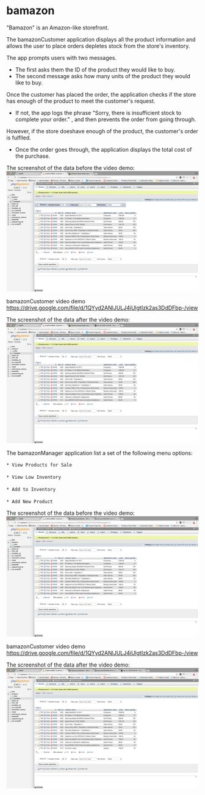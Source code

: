 # bamazon


"Bamazon" is an Amazon-like storefront. 

The bamazonCustomer application displays all the product information and allows the user to place orders depletes stock from the store's inventory.

The app prompts users with two messages.

   * The first asks them the ID of the product they would like to buy.
   * The second message asks how many units of the product they would like to buy.

Once the customer has placed the order, the application checks if the store has enough of the product to meet the customer's request.

   * If not, the app logs the phrase "Sorry, there is insufficient stock to complete your order." , and then prevents the order from going through.

However, if the store doeshave enough of the product, the customer's order is fulflled.
   * Once the order goes through, the application displays the total cost of the purchase.


The screenshot of the data before the video demo:
![Pre Testing](https://github.com/joe-christopher/bamazon/blob/master/images/Pre-Customer%20Testing.png)


bamazonCustomer video demo
https://drive.google.com/file/d/1QYyd2ANlJULJ4iUlgtIzk2as3DdDFbp-/view



The screenshot of the data after the video demo:
![Post Testing](https://github.com/joe-christopher/bamazon/blob/master/images/Post-Customer%20Testing.png)


The bamazonManager application list a set of the following menu options:

    * View Products for Sale
    
    * View Low Inventory
    
    * Add to Inventory
    
    * Add New Product

The screenshot of the data before the video demo:
![Pre Testing](https://github.com/joe-christopher/bamazon/blob/master/images/Pre-Manager%20Testing.png)


bamazonCustomer video demo
https://drive.google.com/file/d/1QYyd2ANlJULJ4iUlgtIzk2as3DdDFbp-/view



The screenshot of the data after the video demo:
![Post Testing](https://github.com/joe-christopher/bamazon/blob/master/images/Post-Manager%20Testing.png)